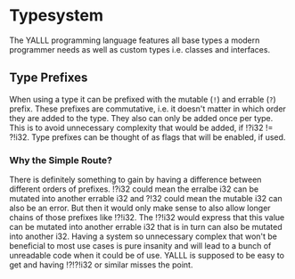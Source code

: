 # Typesystem

The YALLL programming language features all base types a modern programmer needs as well as custom types i.e. classes and interfaces.

## Type Prefixes

When using a type it can be prefixed with the mutable (`!`) and errable (`?`) prefix. These prefixes are commutative, i.e. it doesn't matter in which order they are added to the type. They also can only be added once per type. This is to avoid unnecessary complexity that would be added, if !?i32 != ?!i32. Type prefixes can be thought of as flags that will be enabled, if used.

### Why the Simple Route?

There is definitely something to gain by having a difference between different orders of prefixes. !?i32 could mean the erralbe i32 can be mutated into another errable i32 and ?!32 could mean the mutable i32 can also be an error. But then it would only make sense to also allow longer chains of those prefixes like !?!i32. The !?!i32 would express that this value can be mutated into another errable i32 that is in turn can also be mutated into another i32. Having a system so unnecessary complex that won't be beneficial to most use cases is pure insanity and will lead to a bunch of unreadable code when it could be of use. YALLL is supposed to be easy to get and having !?!?!i32 or similar misses the point.
